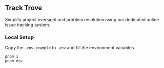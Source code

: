 ## Track Trove

Simplify project oversight and problem resolution using our dedicated online issue tracking system.

### Local Setup

Copy the `.env.example` to `.env` and fill the environment variables.

```bash
pnpm i
pnpm dev
```
